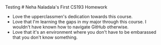 
Testing # Neha Naladala's First CS193 Homework 

- Love the upperclassmen's dedication towards this course.
- Love that I'm learning the gaps in my major through this course. I wouldn't have known how to navigate GitHub otherwise.
- Love that it's an environment where you don't have to be embarassed that you don't know something.

